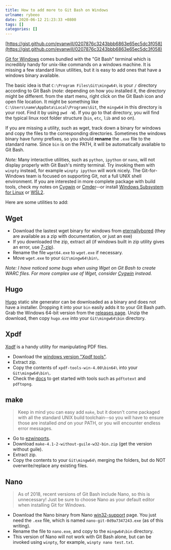 ```yaml
---
title: How to add more to Git Bash on Windows
urlname: rybeeo
date: 2020-06-12 21:23:33 +0800
tags: []
categories: []
---
```


[https://gist.github.com/evanwill/0207876c3243bbb6863e65ec5dc3f058](https://gist.github.com/evanwill/0207876c3243bbb6863e65ec5dc3f058)

[Git for Windows](https://git-for-windows.github.io/) comes bundled with the "Git Bash" terminal which is incredibly handy for unix-like commands on a windows machine.
It is missing a few standard linux utilities, but it is easy to add ones that have a windows binary available.

The basic idea is that `C:\Program Files\Git\mingw64\` is your `/` directory according to Git Bash (_note:_ depending on how you installed it, the directory might be different. from the start menu, right click on the Git Bash icon and open file location. It might be something like `C:\Users\name\AppData\Local\Programs\Git`, the `mingw64` in this directory is your root. Find it by using `pwd -W`).
If you go to that directory, you will find the typical linux root folder structure (`bin`, `etc`, `lib` and so on).

If you are missing a utility, such as wget, track down a binary for windows and copy the files to the corresponding directories.
Sometimes the windows binary have funny prefixes, so you should **rename** the `.exe` file to the standard name.
Since `bin` is on the PATH, it will be automatically available to Git Bash.

_Note:_ Many interactive utilities, such as `python`, `ipython` or `nano`, will not display properly with Git Bash's mintty terminal.
Try invoking them with `winpty` instead, for example `winpty ipython` will work nicely.
The Git-for-Windows team is focused on supporting Git, not a full UNIX shell environment.
If you are interested in more complete package with build tools, check my notes on [Cygwin](https://evanwill.github.io/_drafts/notes/cygwin.html) or [Cmder](https://evanwill.github.io/_drafts/notes/cmdr.html)--or install [Windows Subsystem for Linux](https://docs.microsoft.com/en-us/windows/wsl/install-win10) or [WSL2](https://docs.microsoft.com/en-us/windows/wsl/wsl2-about).

Here are some utilities to add:

## Wget

- Download the lastest wget binary for windows from [eternallybored](https://eternallybored.org/misc/wget/) (they are available as a zip with documentation, or just an exe)
- If you downloaded the zip, extract all (if windows built in zip utility gives an error, use [7-zip](http://www.7-zip.org/)).
- Rename the file `wget64.exe` to `wget.exe` if necessary.
- Move `wget.exe` to your `Git\mingw64\bin\`.

_Note: I have noticed some bugs when using Wget on Git Bash to create WARC files. For more complex use of Wget, consider [Cygwin](https://evanwill.github.io/_drafts/notes/cygwin.html) instead._

## Hugo

[Hugo](http://gohugo.io/) static site generator can be downloaded as a binary and does not have a installer.
Dropping it into your `bin` easily adds it to your Git Bash path.
Grab the Windows 64-bit version from the [releases page](https://github.com/gohugoio/hugo/releases).
Unzip the download, then copy `hugo.exe` into your `Git\mingw64\bin` directory.

## Xpdf

[Xpdf](http://www.xpdfreader.com/index.html) is a handy utility for manipulating PDF files.

- Download the [windows version "Xpdf tools"](http://www.xpdfreader.com/download.html).
- Extract zip.
- Copy the contents of `xpdf-tools-win-4.00\bin64\` into your `Git\mingw64\bin\`.
- Check the [docs](http://www.xpdfreader.com/support.html) to get started with tools such as `pdftotext` and `pdftopng`.

## make

> Keep in mind you can easy add `make`, but it doesn't come packaged with all the standard UNIX build toolchain--so you will have to ensure those are installed _and_ on your PATH, or you will encounter endless error messages.

- Go to [ezwinports](https://sourceforge.net/projects/ezwinports/files/).
- Download `make-4.1-2-without-guile-w32-bin.zip` (get the version without guile).
- Extract zip.
- Copy the contents to your `Git\mingw64\` merging the folders, but do NOT overwrite/replace any existing files.

## Nano

> As of 2018, recent versions of Git Bash include Nano, so this is unnecessary! Just be sure to choose Nano as your default editor when installing Git for Windows.

- Download the Nano binary from Nano [win32-support](https://www.nano-editor.org/dist/win32-support/) page. You just need the `.exe` file, which is named `nano-git-0d9a7347243.exe` (as of this writing).
- Rename the file to `nano.exe`, and copy to the `mingw64\bin` directory.
- This version of Nano will not work with Git Bash alone, but can be invoked using `winpty`, for example, `winpty nano test.txt`.
